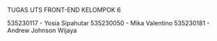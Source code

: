 TUGAS UTS FRONT-END KELOMPOK 6

535230117 - Yosia Sipahutar
535230050 - Mika Valentino
535230181 - Andrew Johnson Wijaya

